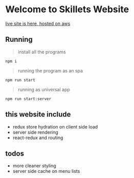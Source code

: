# Welcome to Skillets Website

[live site is here, hosted on aws](skilletscafewindsor.com)


## Running

> install all the programs

    npm i

>running the program as an spa

    npm run start

>running as universal app

    npm run start:server

## this website include
* redux store hydration on client side load
* server side rendering
* react-redux and routing
    

## todos
* more cleaner styling
* server side cache on menu lists